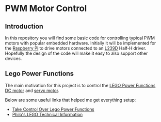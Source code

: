 # PWM Motor Control

## Introduction

In this repository you will find some basic code for controlling typical PWM
motors with popular embedded hardware.  Initially it will be implemented
for the [Raspberry Pi](https://www.raspberrypi.org/) to drive motors connected to
an [L239D](http://www.ti.com/lit/ds/symlink/l293.pdf) Half-H driver.  Hopefully the
design of the code will make it easy to also support other devices.

## Lego Power Functions

The main motivation for this project is to control the
[LEGO Power Functions](https://www.lego.com/powerfunctions/) 
[DC motor](https://www.lego.com/powerfunctions/products/xl-motor-8882) and
[servo motor](https://www.lego.com/powerfunctions/products/servo-motor-88004).

Below are some useful links that helped me get everything setup:
* [Take Control Over Lego Power Functions](https://www.hackster.io/Notthemarsian/take-control-over-lego-power-functions)
* [Philo's LEGO Technical Information](http://www.philohome.com/tech.htm)

